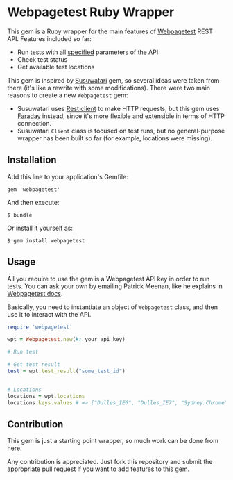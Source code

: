 # Webpagetest Ruby Wrapper

This gem is a Ruby wrapper for the main features of [Webpagetest](http://www.webpagetest.org/) REST API.
Features included so far:
- Run tests with all [specified](https://sites.google.com/a/webpagetest.org/docs/advanced-features/webpagetest-restful-apis#TOC-Parameters) parameters of the API.
- Check test status
- Get available test locations

This gem is inspired by [Susuwatari](https://github.com/moviepilot/susuwatari) gem, so several ideas were taken from there (it's like a rewrite with some modifications). There were two main reasons to create a new `Webpagetest` gem:
- Susuwatari uses [Rest client](https://github.com/rest-client/rest-client) to make HTTP requests, but this gem uses [Faraday](https://github.com/lostisland/faraday) instead, since it's more flexible and extensible in terms of HTTP connection.
- Susuwatari `Client` class is focused on test runs, but no general-purpose wrapper has been built so far (for example, locations were missing).

## Installation

Add this line to your application's Gemfile:

    gem 'webpagetest'

And then execute:

    $ bundle

Or install it yourself as:

    $ gem install webpagetest

## Usage
All you require to use the gem is a Webpagetest API key in order to run tests. You can ask your own by emailing Patrick Meenan, like he explains in [Webpagetest docs](https://sites.google.com/a/webpagetest.org/docs/advanced-features/webpagetest-restful-apis).

Basically, you need to instantiate an object of `Webpagetest` class, and then use it to interact with the API.

```ruby
require 'webpagetest'

wpt = Webpagetest.new(k: your_api_key)

# Run test

# Get test result
test = wpt.test_result("some_test_id")


# Locations
locations = wpt.locations
locations.keys.values # => ["Dulles_IE6", "Dulles_IE7", "Sydney:Chrome", "Sydney:Firefox", ...]
```

## Contribution
This gem is just a starting point wrapper, so much work can be done from here.

Any contribution is appreciated. Just fork this repository and submit the appropriate pull request if you want to add features to this gem.
